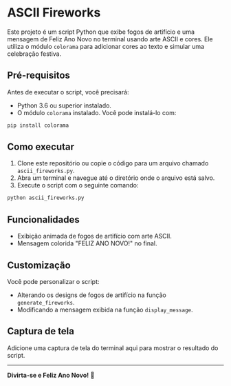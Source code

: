 # ASCII Fireworks

Este projeto é um script Python que exibe fogos de artifício e uma mensagem de Feliz Ano Novo no terminal usando arte ASCII e cores. Ele utiliza o módulo `colorama` para adicionar cores ao texto e simular uma celebração festiva.

## Pré-requisitos

Antes de executar o script, você precisará:

- Python 3.6 ou superior instalado.
- O módulo `colorama` instalado. Você pode instalá-lo com:

```bash
pip install colorama
```

## Como executar

1. Clone este repositório ou copie o código para um arquivo chamado `ascii_fireworks.py`.
2. Abra um terminal e navegue até o diretório onde o arquivo está salvo.
3. Execute o script com o seguinte comando:

```bash
python ascii_fireworks.py
```

## Funcionalidades

- Exibição animada de fogos de artifício com arte ASCII.
- Mensagem colorida "FELIZ ANO NOVO!" no final.

## Customização

Você pode personalizar o script:

- Alterando os designs de fogos de artifício na função `generate_fireworks`.
- Modificando a mensagem exibida na função `display_message`.

## Captura de tela

Adicione uma captura de tela do terminal aqui para mostrar o resultado do script.

---

**Divirta-se e Feliz Ano Novo!** 🎉

